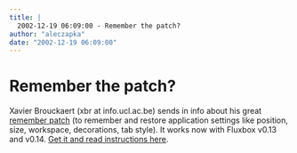 ```yaml
---
title: |
  2002-12-19 06:09:00 - Remember the patch?
author: "aleczapka"
date: "2002-12-19 06:09:00"
---
```


# Remember the patch?

Xavier Brouckaert (xbr at info.ucl.ac.be) sends in info about his great <a href="http://bugfactory.org/~gav/fluxbox/">remember patch</a> (to remember and restore application settings like position, size, workspace, decorations, tab style). It works now with Fluxbox v0.13 and v0.14. <a href="http://bugfactory.org/~gav/fluxbox/">Get it and read instructions here</a>.




